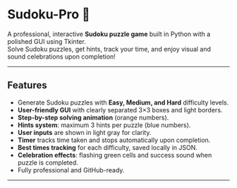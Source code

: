 # Sudoku-Pro 🧩

A professional, interactive **Sudoku puzzle game** built in Python with a polished GUI using Tkinter.  
Solve Sudoku puzzles, get hints, track your time, and enjoy visual and sound celebrations upon completion!

---

## **Features**

- Generate Sudoku puzzles with **Easy, Medium, and Hard** difficulty levels.
- **User-friendly GUI** with clearly separated 3×3 boxes and light borders.
- **Step-by-step solving animation** (orange numbers).
- **Hints system**: maximum 3 hints per puzzle (blue numbers).
- **User inputs** are shown in light gray for clarity.
- **Timer** tracks time taken and stops automatically upon completion.
- **Best times tracking** for each difficulty, saved locally in JSON.
- **Celebration effects**: flashing green cells and success sound when puzzle is completed.
- Fully professional and GitHub-ready.

---
